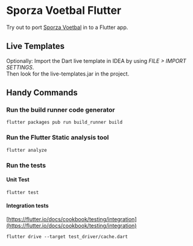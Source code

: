 # Sporza Voetbal Flutter

Try out to port [Sporza Voetbal][1] in to a Flutter app.

## Live Templates
Optionally:
Import the Dart live template in IDEA by using *FILE > IMPORT SETTINGS*.  
Then look for the live-templates.jar in the project.

## Handy Commands

### Run the build runner code generator
```
flutter packages pub run build_runner build
```

### Run the Flutter Static analysis tool

```
flutter analyze
``` 

### Run the tests

#### Unit Test

```
flutter test
```

#### Integration tests

[https://flutter.io/docs/cookbook/testing/integration](https://flutter.io/docs/cookbook/testing/integration)

```
flutter drive --target test_driver/cache.dart
```

[1]: https://play.google.com/store/apps/details?id=be.vrt.mobile.android.sporza.voetbal

